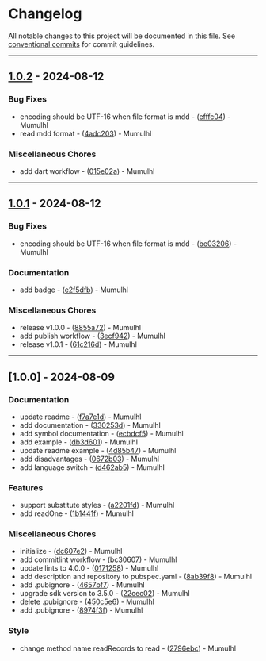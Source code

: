 # Changelog

All notable changes to this project will be documented in this file. See [conventional commits](https://www.conventionalcommits.org/) for commit guidelines.

---
## [1.0.2](https://github.com/cocogitto/cocogitto/compare/v1.0.1..v1.0.2) - 2024-08-12

### Bug Fixes

- encoding should be UTF-16 when file format is mdd - ([efffc04](https://github.com/cocogitto/cocogitto/commit/efffc047195e3821a28a52d25aeff0d89ff33ec8)) - Mumulhl
- read mdd format - ([4adc203](https://github.com/cocogitto/cocogitto/commit/4adc203166b2d7f7460696316b6d1126ca8bbae1)) - Mumulhl

### Miscellaneous Chores

- add dart workflow - ([015e02a](https://github.com/cocogitto/cocogitto/commit/015e02aa372145af21063f80f901cfedcef678a0)) - Mumulhl

---
## [1.0.1](https://github.com/cocogitto/cocogitto/compare/v1.0.0..v1.0.1) - 2024-08-12

### Bug Fixes

- encoding should be UTF-16 when file format is mdd - ([be03206](https://github.com/cocogitto/cocogitto/commit/be03206d9142b9bc98f8a53fc1b5ec1c586e0fe6)) - Mumulhl

### Documentation

- add badge - ([e2f5dfb](https://github.com/cocogitto/cocogitto/commit/e2f5dfb8daa78df81f9b19f8e06cc2ef23532b35)) - Mumulhl

### Miscellaneous Chores

- release v1.0.0 - ([8855a72](https://github.com/cocogitto/cocogitto/commit/8855a72e79946fae7ee3b8b60fb1ccfee807194a)) - Mumulhl
- add publish workflow - ([3ecf942](https://github.com/cocogitto/cocogitto/commit/3ecf942ad14e4eb056735bd1dd650487a5392ed1)) - Mumulhl
- release v1.0.1 - ([61c216d](https://github.com/cocogitto/cocogitto/commit/61c216dd663924af4c5d5662a9b246e67828bc42)) - Mumulhl

---
## [1.0.0] - 2024-08-09

### Documentation

- update readme - ([f7a7e1d](https://github.com/cocogitto/cocogitto/commit/f7a7e1d8e0ceb586666fba7d94abbead5cddec8c)) - Mumulhl
- add documentation - ([330253d](https://github.com/cocogitto/cocogitto/commit/330253d2bf0ff6f969e11400757e1d389024386b)) - Mumulhl
- add symbol documentation - ([ecbdcf5](https://github.com/cocogitto/cocogitto/commit/ecbdcf5e3c216f3e72a8b33428d73c669b3093fe)) - Mumulhl
- add example - ([db3d601](https://github.com/cocogitto/cocogitto/commit/db3d6014f9f04a5c88058122df26c653ee864779)) - Mumulhl
- update readme example - ([4d85b47](https://github.com/cocogitto/cocogitto/commit/4d85b47da6e9b35951b73a8bcc67958e02bc44f3)) - Mumulhl
- add disadvantages - ([0672b03](https://github.com/cocogitto/cocogitto/commit/0672b03a70006e0bcac48e23869baaec37544615)) - Mumulhl
- add language switch - ([d462ab5](https://github.com/cocogitto/cocogitto/commit/d462ab5f8aaf6a41fa0e6cbf021e8fca7212be38)) - Mumulhl

### Features

- support substitute styles - ([a2201fd](https://github.com/cocogitto/cocogitto/commit/a2201fdd526d00e219e64cb9009c8d7ba1b99971)) - Mumulhl
- add readOne - ([1b1441f](https://github.com/cocogitto/cocogitto/commit/1b1441fb6be50ca425a7e45f9077417b070e403f)) - Mumulhl

### Miscellaneous Chores

- initialize - ([dc607e2](https://github.com/cocogitto/cocogitto/commit/dc607e2173ead2ff18ed39cb579ef29cfbcd82ac)) - Mumulhl
- add commitlint workflow - ([bc30607](https://github.com/cocogitto/cocogitto/commit/bc30607af3c92d0a4a39800c1d1662aa8626b66f)) - Mumulhl
- update lints to 4.0.0 - ([0171258](https://github.com/cocogitto/cocogitto/commit/01712589f6057365fbeacffc2b2ad5f218070f30)) - Mumulhl
- add description and repository to pubspec.yaml - ([8ab39f8](https://github.com/cocogitto/cocogitto/commit/8ab39f87d3e8b784c69fc82bb44ccf4d3b2b9f6a)) - Mumulhl
- add .pubignore - ([4657bf7](https://github.com/cocogitto/cocogitto/commit/4657bf7cde2368aefcfeea170ce495ac48ef5d27)) - Mumulhl
- upgrade sdk version to 3.5.0 - ([22cec02](https://github.com/cocogitto/cocogitto/commit/22cec0259c8b7fc6af19623a6948ac9c9567b84f)) - Mumulhl
- delete .pubignore - ([450c5e6](https://github.com/cocogitto/cocogitto/commit/450c5e64da4ea561d85be079aed80471f63b5862)) - Mumulhl
- add .pubignore - ([8974f3f](https://github.com/cocogitto/cocogitto/commit/8974f3faa50f83d493c0b23f61a39b34870f17d9)) - Mumulhl

### Style

- change method name readRecords to read - ([2796ebc](https://github.com/cocogitto/cocogitto/commit/2796ebc3a80b54ebf2bc6db000e8dfe2c790fdd1)) - Mumulhl

<!-- generated by git-cliff -->
